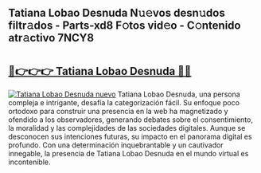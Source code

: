 ## Tatiana Lobao Desnuda N𝚞𝚎vos desn𝚞dos filtr𝚊dos - Parts-xd8 F𝚘tos vid𝚎o - C𝚘ntenido atr𝚊ctivo 7NCY8

# <h2><a href="http://mb1qlo.tromn.icu/?c=Tatiana+Lobao+Desnuda">🔗👉👉👉 Tatiana Lobao Desnuda 🔗🔗</a></h2>

[![Tatiana Lobao Desnuda nuevo](https://i.imgur.com/pEAQMta.gif)](http://mb1qlo.tromn.icu/?c=Tatiana+Lobao+Desnuda)
Tatiana Lobao Desnuda, una persona compleja e intrigante, desafía la categorización fácil. Su enfoque poco ortodoxo para construir una presencia en la web ha magnetizado y ofendido a los observadores, generando debates sobre el consentimiento, la moralidad y las complejidades de las sociedades digitales. Aunque se desconocen sus intenciones futuras, su impacto en el panorama digital es profundo. Con una determinación inquebrantable y un cautivador innegable, la presencia de Tatiana Lobao Desnuda en el mundo virtual es incontenible.
